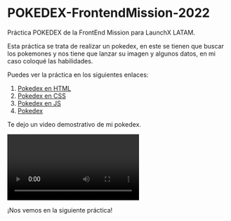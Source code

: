 # POKEDEX-FrontendMission-2022
Práctica POKEDEX de la FrontEnd Mission para LaunchX LATAM.

Esta práctica se trata de realizar un pokedex, en este se tienen que buscar los pokemones y nos tiene que lanzar su imagen y algunos datos, en mi caso coloqué las habilidades.

Puedes ver la práctica en los siguientes enlaces:

1. [Pokedex en HTML](/POKEDEX.html)
1. [Pokedex en CSS](/POKEDEX.css)
1. [Pokedex en JS](/POKEDEX.js)
1. [Pokedex](http://127.0.0.1:5500/POKEDEX.html)

Te dejo un video demostrativo de mi pokedex.

![Video](/RESOURCES/PokedexDemo.mp4)

¡Nos vemos en la siguiente práctica!

